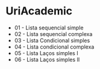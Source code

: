 # UriAcademic
* 01 - Lista sequencial simple 
* 02 - Lista sequencial complexa
*	03 - Lista Condicional simples
*	04 - Lista condicional complexa	
* 05 - Lista Laços simples I
* 06 - Lista Laços simples II
